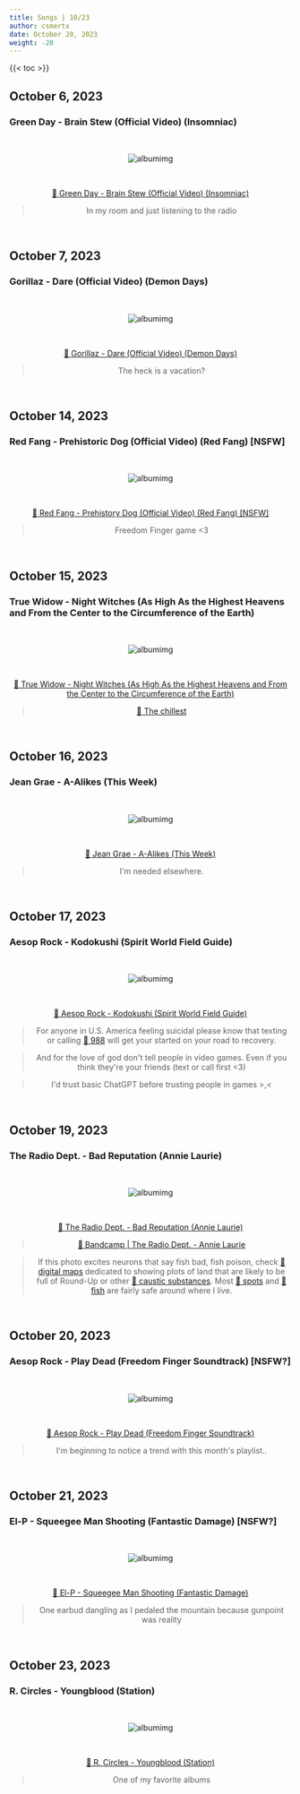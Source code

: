 ```yaml
---
title: Songs | 10/23
author: csmertx
date: October 20, 2023
weight: -20
---
```


<!--more-->

{{< toc >}}

## October 6, 2023
### Green Day - Brain Stew (Official Video) (Insomniac)

<br />
<div style="text-align: center;">

![albumimg](/Blog/music/images/green_day_insomniac.jpg "Green Day - Insomniac - Album Art")

<br />

[🔗 Green Day - Brain Stew (Official Video) (Insomniac)](https://www.youtube.com/watch?v=UNq9gmY_Oz4 "YouTube | Green Day - Brain Stew (Official Video) (Insomniac)")
> In my room and just listening to the radio

</div>
<br />

## October 7, 2023
### Gorillaz - Dare (Official Video) (Demon Days)

<br />
<div style="text-align: center;">

![albumimg](/Blog/music/images/gorillaz_demon_days.jpg "Gorillaz - Demon Days - Album Art")

<br />

[🔗 Gorillaz - Dare (Official Video) (Demon Days)](https://www.youtube.com/watch?v=uAOR6ib95kQ "YouTube | Gorillaz - Dare (Official Video) (Demon Days)")
> The heck is a vacation? 

</div>
<br />

## October 14, 2023
### Red Fang - Prehistoric Dog (Official Video) (Red Fang) [NSFW]

<br />
<div style="text-align: center;">

![albumimg](/Blog/music/images/red_fang_red_fang.jpg "Red Fang - Red Fang - Album Art")

<br />

[🔗 Red Fang - Prehistory Dog (Official Video) (Red Fang) [NSFW]](https://www.youtube.com/watch?v=VufilzHKTqk "YouTube | Red Fang - Prehistoric Dog (Official Video) [NSFW]")

> Freedom Finger game <3

</div>
<br />

## October 15, 2023
### True Widow - Night Witches (As High As the Highest Heavens and From the Center to the Circumference of the Earth)

<br />
<div style="text-align: center;">

![albumimg](/Blog/music/images/true_widow_as_high_as_the_highest_heavens_and_from_the_center_to_the_circumference_of_the_earth.png "True Widow - As High As the Highest Heavens and From the Center to the Circumference of the Earth - Album Art")

<br />

[🔗 True Widow - Night Witches (As High As the Highest Heavens and From the Center to the Circumference of the Earth)](https://www.youtube.com/watch?v=LtR4ergUvCo "YouTube | True Widow - Night Witches (As High As the Highest Heavens and From the Center to the Circumference of the Earth)")

> [🔗 The chillest](https://www.theatlantic.com/technology/archive/2013/07/night-witches-the-female-fighter-pilots-of-world-war-ii/277779/ "The Atlantic | Night Witches: The Female Fighter Pilots of World War II")

</div>
<br />

## October 16, 2023
### Jean Grae - A-Alikes (This Week)

<br />
<div style="text-align: center;">

![albumimg](/Blog/music/images/jean_grae_this_week.jpg "Jean Grae - This Week - Album Art")

<br />

[🔗 Jean Grae - A-Alikes (This Week)](https://www.youtube.com/watch?v=1c3ggPZiF14 "YouTube | Jean Grae - A-Alikes (This Week)")

> I'm needed elsewhere.

</div>
<br />

## October 17, 2023
### Aesop Rock - Kodokushi (Spirit World Field Guide)

<br />
<div style="text-align: center;">

![albumimg](/Blog/music/images/aesop_rock_spirit_world_field_guide.jpg "Aesop Rock - Spirit World Field Guide - Album Art")

<br />

[🔗 Aesop Rock - Kodokushi (Spirit World Field Guide)](https://www.youtube.com/watch?v=_MSydMfGdPs "YouTube | Aesop Rock - Kodokushi (Spirit World Field Guide)")

> For anyone in U.S. America feeling suicidal please know that texting or calling [🔗 988](https://www.npr.org/sections/health-shots/2022/07/15/1111316589/988-suicide-hotline-number) will get your started on your road to recovery.

> And for the love of god don't tell people in video games. Even if you think they're your friends (text or call first <3)

> I'd trust basic ChatGPT before trusting people in games >,<

</div>
<br />

## October 19, 2023
### The Radio Dept. - Bad Reputation (Annie Laurie)

<br />
<div style="text-align: center;">

![albumimg](/Blog/music/images/the_radio_dept_annie_laurie.jpg "The Radio Dept. - Annie Laurie - Album Art")

<br />

[🔗 The Radio Dept. - Bad Reputation (Annie Laurie)](https://www.youtube.com/watch?v=tKE14p7Ws6M "YouTube | The Radio Dept. - Bad Reputation (Annie Laurie)")

> [🔗 Bandcamp | The Radio Dept. - Annie Laurie](https://theradiodept.bandcamp.com/album/annie-laurie "Bandcamp | The Radio Dept. - Annie Laurie")

> If this photo excites neurons that say fish bad, fish poison, check [🔗 digital maps](https://ecos.fws.gov/ecdms4/) dedicated to showing plots of land that are likely to be full of Round-Up or other [🔗 caustic substances](https://emergency.cdc.gov/agent/paraquat/basics/facts.asp). Most [🔗 spots](https://www.ewg.org/interactive-maps/pfas_contamination/map/) and [🔗 fish](https://www.ewg.org/interactive-maps/pfas_in_US_fish/map/) are fairly safe around where I live.

</div>
<br />

## October 20, 2023
### Aesop Rock - Play Dead (Freedom Finger Soundtrack) [NSFW?]

<br />
<div style="text-align: center;">

![albumimg](/Blog/music/images/aesop_rock_freedom_finger.jpg "Aesop Rock - Freedom Finger Soundtrack - Album Art")

<br />

[🔗 Aesop Rock - Play Dead (Freedom Finger Soundtrack)](https://www.youtube.com/watch?v=DJ9XypdAYMA "YouTube | Aesop Rock - Play Dead (Freedom Finger Soundtrack)")

> I'm beginning to notice a trend with this month's playlist..

</div>
<br />

## October 21, 2023
### El-P - Squeegee Man Shooting  (Fantastic Damage) [NSFW?]

<br />
<div style="text-align: center;">

![albumimg](/Blog/music/images/el-p_fantastic_damage.jpg "El-P - Fantastic Damage - Album Art")

<br />

[🔗 El-P - Squeegee Man Shooting (Fantastic Damage)](https://www.youtube.com/watch?v=dCsY1yUB4Wg&list=OLAK5uy_k7jdJcRT-BtLK_PtfOeoUCw4HLFcT0Js0&index=2 "YouTube | El-P - Squeegee Man Shooting (Fantastic Damage)")

> One earbud dangling as I pedaled the mountain because gunpoint was reality

</div>
<br />

## October 23, 2023
### R. Circles - Youngblood  (Station)

<br />
<div style="text-align: center;">

![albumimg](/Blog/music/images/r_circles_station_digipak.jpg "R. Circles - Station - Digipak Photo")

<br />

[🔗 R. Circles - Youngblood (Station)](https://www.youtube.com/watch?v=CTmHy7pc2K8 "YouTube | R. Circles - Youngblood (Station)")

> One of my favorite albums

</div>
<br />